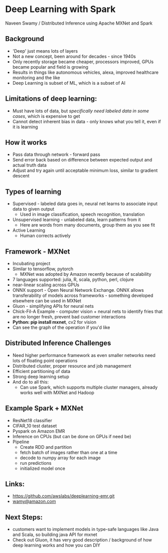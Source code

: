 # Deep Learning with Spark

Naveen Swamy / Distributed Inference using Apache MXNet and Spark

## Background
* 'Deep' just means lots of layers
* Not a new concept, been around for decades - since 1940s
* Only recently storage became cheaper, processors improved, GPUs became popular and field is growing 
* Results in things like autonomous vehicles, alexa, improved healthcare monitoring and the like
* Deep Learning is subset of ML, which is a subset of AI 

##  Limitations of deep learning:
* Must have lots of data, but *specifically need labeled data in some cases*, which is expensive to get
* Cannot detect inherent bias in data - only knows what you tell it, even if it is learning

## How it works
* Pass data through network - forward pass
* Send error back based on difference between expected output and actual truth data
* Adjust and try again until acceptable minimum loss, similar to gradient descent

## Types of learning
* Supervised - labeled data goes in, neural net learns to associate input data to given output
  * Used in image classification, speech recognition, translation
* Unsupervised learning - unlabeled data, learn patterns from it
  * Here are words from many documents, group them as you see fit
* Active Learning
  * Human corrects actively

## Framework - MXNet
* Incubating project
* Similar to tensorflow, pytorch
  * MXNet was adopted by Amazon recently because of scalability
* 7 languages supported: julia, R, scala, python, perl, clojure
* near-linear scaling across GPUs
* ONNX support - Open Neural Network Exchange. ONNX allows transferability of models across frameworks - something developed elsewhere can be used in MXNet
* Gluon - simplifying APIs for neural nets
* Chick-Fil-A Example - computer vision + neural nets to identify fries that are no longer fresh, prevent bad customer interactions
* **Python: pip install mxnet**, cv2 for vision
* Can see the graph of the operation if you'd like

## Distributed Inference Challenges
* Need higher performance framework as even smaller networks need lots of floating point operations
* Distributed cluster, proper resource and job management
* Efficient partitioning of data
* Strong deep learning setup
* And do to all this:
  * Can use Spark, which supports multiple cluster managers, already works well with MXNet and Hadoop

## Example Spark + MXNet
* ResNet18 classifier
* CIFAR_10 test dataset
* Pyspark on Amazon EMR
* Inference on CPUs (but can be done on GPUs if need be)
* Pipeline
  * Create RDD and partition
  * fetch batch of images rather than one at a time
  * decode to numpy array for each image
  * run predictions
  * initialized model once

## Links:
* https://github.com/awslabs/deeplearning-emr.git
* wamy@amazon.com

## Next Steps:
* customers want to implement models in type-safe languages like Java and Scala, so building java API for mxnet
* Check out Gluon, it has very good description / background of how deep learning works and how you can DIY
